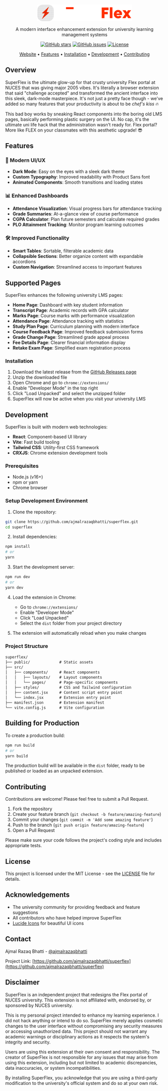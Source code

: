 <div align="center">
  <img src="public/logo.svg" alt="SuperFlex Logo" width="300" />
  <p>A modern interface enhancement extension for university learning management systems</p>
  
  <p>
    <a href="https://github.com/ajmalrazaqbhatti/superflex"><img src="https://img.shields.io/github/stars/ajmalrazaqbhatti/superflex?style=for-the-badge&color=orange" alt="GitHub stars"></a>
    <a href="https://github.com/ajmalrazaqbhatti/superflex/issues"><img src="https://img.shields.io/github/issues-raw/ajmalrazaqbhatti/superflex?style=for-the-badge&color=blue" alt="GitHub issues"></a>
    <a href="https://github.com/ajmalrazaqbhatti/superflex/blob/master/LICENSE"><img src="https://img.shields.io/badge/license-MIT-green?style=for-the-badge" alt="License"></a>
  </p>
  
  <p>
    <a href="https://ajmalrazaqbhatti.github.io/superflex">Website</a> •
    <a href="#features">Features</a> •
    <a href="#installation">Installation</a> •
    <a href="#development">Development</a> •
    <a href="#contributing">Contributing</a>
  </p>
</div>

## Overview

SuperFlex is the ultimate glow-up for that crusty university Flex portal at NUCES that was giving major 2005 vibes. It's literally a browser extension that said "challenge accepted" and transformed the ancient interface into this sleek, dark-mode masterpiece. It's not just a pretty face though - we've added so many features that your productivity is about to be *chef's kiss* 🔥

This bad boy works by sneaking React components into the boring old LMS pages, basically performing plastic surgery on the UI. No cap, it's the ultimate uni life hack that the administration wasn't ready for. Flex portal? More like FLEX on your classmates with this aesthetic upgrade! 😎

## Features

### 🎨 Modern UI/UX
- **Dark Mode**: Easy on the eyes with a sleek dark theme
- **Custom Typography**: Improved readability with Product Sans font
- **Animated Components**: Smooth transitions and loading states

### 📊 Enhanced Dashboards
- **Attendance Visualization**: Visual progress bars for attendance tracking
- **Grade Summaries**: At-a-glance view of course performance
- **CGPA Calculator**: Plan future semesters and calculate required grades
- **PLO Attainment Tracking**: Monitor program learning outcomes

### 🛠️ Improved Functionality
- **Smart Tables**: Sortable, filterable academic data
- **Collapsible Sections**: Better organize content with expandable accordions
- **Custom Navigation**: Streamlined access to important features


## Supported Pages

SuperFlex enhances the following university LMS pages:

- **Home Page**: Dashboard with key student information
- **Transcript Page**: Academic records with GPA calculator
- **Marks Page**: Course marks with performance visualization
- **Attendance Page**: Attendance tracking with statistics
- **Study Plan Page**: Curriculum planning with modern interface
- **Course Feedback Page**: Improved feedback submission forms
- **Grade Change Page**: Streamlined grade appeal process
- **Fee Details Page**: Clearer financial information display
- **Retake Exam Page**: Simplified exam registration process


### Installation
1. Download the latest release from the [GitHub Releases page](https://github.com/ajmalrazaqbhatti/superflex/releases)
2. Unzip the downloaded file
3. Open Chrome and go to `chrome://extensions/`
4. Enable "Developer Mode" in the top right
5. Click "Load Unpacked" and select the unzipped folder
6. SuperFlex will now be active when you visit your university LMS

## Development

SuperFlex is built with modern web technologies:

- **React**: Component-based UI library
- **Vite**: Fast build tooling
- **Tailwind CSS**: Utility-first CSS framework
- **CRXJS**: Chrome extension development tools

### Prerequisites
- Node.js (v16+)
- npm or yarn
- Chrome browser

### Setup Development Environment
1. Clone the repository:
```bash
git clone https://github.com/ajmalrazaqbhatti/superflex.git
cd superflex
```

2. Install dependencies:
```bash
npm install
# or
yarn
```

3. Start the development server:
```bash
npm run dev
# or
yarn dev
```

4. Load the extension in Chrome:
   - Go to `chrome://extensions/`
   - Enable "Developer Mode"
   - Click "Load Unpacked"
   - Select the `dist` folder from your project directory

5. The extension will automatically reload when you make changes

### Project Structure
```
superflex/
├── public/             # Static assets
├── src/
│   ├── components/     # React components
│   │   ├── layouts/    # Layout components
│   │   └── pages/      # Page-specific components
│   ├── styles/         # CSS and Tailwind configuration
│   ├── content.jsx     # Content script entry point
│   └── index.jsx       # Extension entry point
├── manifest.json       # Extension manifest
└── vite.config.js      # Vite configuration
```

## Building for Production

To create a production build:

```bash
npm run build
# or
yarn build
```

The production build will be available in the `dist` folder, ready to be published or loaded as an unpacked extension.

## Contributing

Contributions are welcome! Please feel free to submit a Pull Request.

1. Fork the repository
2. Create your feature branch (`git checkout -b feature/amazing-feature`)
3. Commit your changes (`git commit -m 'Add some amazing feature'`)
4. Push to the branch (`git push origin feature/amazing-feature`)
5. Open a Pull Request

Please make sure your code follows the project's coding style and includes appropriate tests.

## License

This project is licensed under the MIT License - see the [LICENSE](LICENSE) file for details.

## Acknowledgements

- The university community for providing feedback and feature suggestions
- All contributors who have helped improve SuperFlex
- [Lucide Icons](https://lucide.dev/) for beautiful UI icons

## Contact

Ajmal Razaq Bhatti - [@ajmalrazaqbhatti](https://github.com/ajmalrazaqbhatti)

Project Link: [https://github.com/ajmalrazaqbhatti/superflex](https://github.com/ajmalrazaqbhatti/superflex)

## Disclaimer

SuperFlex is an independent project that redesigns the Flex portal of NUCES university. This extension is not affiliated with, endorsed by, or sponsored by NUCES university.

This is my personal project intended to enhance my learning experience. I did not hack anything or intend to do so. SuperFlex merely applies cosmetic changes to the user interface without compromising any security measures or accessing unauthorized data. This project should not warrant any academic warnings or disciplinary actions as it respects the system's integrity and security.

Users are using this extension at their own consent and responsibility. The creator of SuperFlex is not responsible for any issues that may arise from using this extension, including but not limited to academic discrepancies, data inaccuracies, or system incompatibilities.

By installing SuperFlex, you acknowledge that you are using a third-party modification to the university's official system and do so at your own risk.
